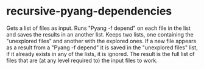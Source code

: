 # recursive-pyang-dependencies
Gets a list of files as input.
Runs "Pyang -f depend" on each file in the list and saves the results in an another list.
Keeps two lists, one containing the "unexplored files" and another with the explored ones.
If a new file appears as a result from a "Pyang -f depend" it is saved in the "unexplored files" list, if it already exists in any of the lists, it is ignored.
The result is the full list of files that are (at any level required to) the input files to work.